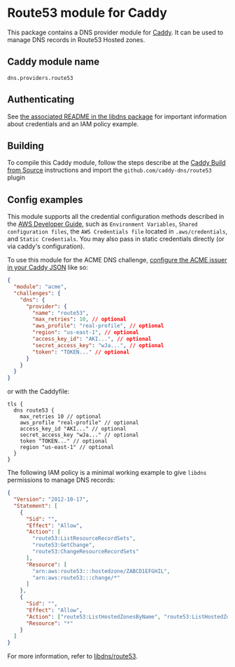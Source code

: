 # Route53 module for Caddy

This package contains a DNS provider module for [Caddy](https://github.com/caddyserver/caddy). It can be used to manage DNS records in Route53 Hosted zones.

## Caddy module name

```
dns.providers.route53
```

## Authenticating

See [the associated README in the libdns package](https://github.com/libdns/route53) for important information about credentials and an IAM policy example.

## Building

To compile this Caddy module, follow the steps describe at the [Caddy Build from Source](https://github.com/caddyserver/caddy#build-from-source) instructions and import the `github.com/caddy-dns/route53` plugin

## Config examples

This module supports all the credential configuration methods described in the [AWS Developer Guide](https://aws.github.io/aws-sdk-go-v2/docs/configuring-sdk/#specifying-credentials), such as `Environment Variables`, `Shared configuration files`, the `AWS Credentials file` located in `.aws/credentials`, and `Static Credentials`. You may also pass in static credentials directly (or via caddy's configuration).

To use this module for the ACME DNS challenge, [configure the ACME issuer in your Caddy JSON](https://caddyserver.com/docs/json/apps/tls/automation/policies/issuer/acme/) like so:

```json
{
  "module": "acme",
  "challenges": {
    "dns": {
      "provider": {
        "name": "route53",
        "max_retries": 10, // optional
        "aws_profile": "real-profile", // optional
        "region": "us-east-1", // optional
        "access_key_id": "AKI...", // optional
        "secret_access_key": "wJa...", // optional
        "token": "TOKEN..." // optional
      }
    }
  }
}
```

or with the Caddyfile:

```
tls {
  dns route53 {
    max_retries 10 // optional
    aws_profile "real-profile" // optional
    access_key_id "AKI..." // optional
    secret_access_key "wJa..." // optional
    token "TOKEN..." // optional
    region "us-east-1" // optional
  }
}
```

The following IAM policy is a minimal working example to give `libdns` permissions to manage DNS records:

```json
{
  "Version": "2012-10-17",
  "Statement": [
    {
      "Sid": "",
      "Effect": "Allow",
      "Action": [
        "route53:ListResourceRecordSets",
        "route53:GetChange",
        "route53:ChangeResourceRecordSets"
      ],
      "Resource": [
        "arn:aws:route53:::hostedzone/ZABCD1EFGHIL",
        "arn:aws:route53:::change/*"
      ]
    },
    {
      "Sid": "",
      "Effect": "Allow",
      "Action": ["route53:ListHostedZonesByName", "route53:ListHostedZones"],
      "Resource": "*"
    }
  ]
}
```

For more information, refer to [libdns/route53](https://github.com/libdns/route53).
